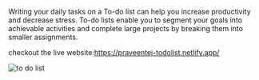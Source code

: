 Writing your daily tasks on a To-do  list can help you increase productivity and decrease stress. 
To-do lists enable you to segment your goals into achievable activities and complete large projects by breaking them into smaller assignments.

checkout the live website:https://praveentej-todolist.netlify.app/

![to do list](https://user-images.githubusercontent.com/108740344/199863968-88048cf2-0c9a-4b58-bc9e-7f9fa18c8539.png)
